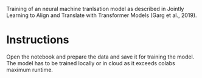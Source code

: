 Training of an neural machine tranlsation model as described in Jointly Learning to Align and Translate with Transformer Models (Garg et al., 2019).

# Instructions 
Open the notebook and prepare the data and save it for training the model.
The model has to be trained locally or in cloud as it exceeds colabs maximum runtime.
